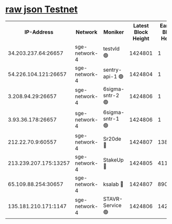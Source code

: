 
[raw json Testnet](https://rpc-check.sget.stavr.tech/sget/rpc-sget-result.json)
=


<table><tr><th>IP-Address</th><th>Network</th><th>Moniker</th><th>Latest Block Height</th><th>Earliest Block Height</th><th>Catching Up</th><th>Tx Index</th><th>Voting Power</th><th>Scan Time</th></tr><tr><td>34.203.237.64:26657</td><td>sge-network-4</td><td>testvld 🟢</td><td>1424801</td><td>1</td><td>False</td><td>on</td><td>0</td><td>2024-02-05T05:17:10.070750522UTC</td></tr><tr><td>54.226.104.121:26657</td><td>sge-network-4</td><td>sentry-api-1 🟢</td><td>1424804</td><td>1</td><td>False</td><td>on</td><td>0</td><td>2024-02-05T05:17:25.097429531UTC</td></tr><tr><td>3.208.94.29:26657</td><td>sge-network-4</td><td>6sigma-sntr-2 🟢</td><td>1424806</td><td>1</td><td>False</td><td>on</td><td>0</td><td>2024-02-05T05:17:35.329530146UTC</td></tr><tr><td>3.93.36.178:26657</td><td>sge-network-4</td><td>6sigma-sntr-1 🟢</td><td>1424806</td><td>1</td><td>False</td><td>on</td><td>0</td><td>2024-02-05T05:17:38.079496015UTC</td></tr><tr><td>212.22.70.9:60557</td><td>sge-network-4</td><td>Sr20de 🔴</td><td>1424807</td><td>138001</td><td>False</td><td>on</td><td>104</td><td>2024-02-05T05:17:42.985989319UTC</td></tr><tr><td>213.239.207.175:13257</td><td>sge-network-4</td><td>StakeUp 🔴</td><td>1424805</td><td>411001</td><td>False</td><td>off</td><td>100</td><td>2024-02-05T05:17:34.246118616UTC</td></tr><tr><td>65.109.88.254:30657</td><td>sge-network-4</td><td>ksalab 🔴</td><td>1424807</td><td>890001</td><td>False</td><td>off</td><td>1722</td><td>2024-02-05T05:17:40.420176276UTC</td></tr><tr><td>135.181.210.171:1147</td><td>sge-network-4</td><td>STAVR-Service 🟢</td><td>1424806</td><td>1423001</td><td>False</td><td>on</td><td>0</td><td>2024-02-05T05:17:34.601562745UTC</td></tr></table>
